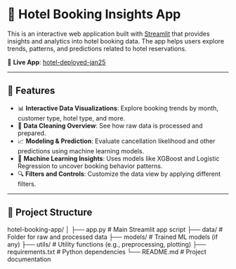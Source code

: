 # 🏨 Hotel Booking Insights App

This is an interactive web application built with [Streamlit](https://streamlit.io/) that provides insights and analytics into hotel booking data. The app helps users explore trends, patterns, and predictions related to hotel reservations.

🔗 **Live App**: [hotel-deployed-jan25](https://hotel-deployed-jan25-wa5zjq6dsemgssrexs3c93.streamlit.app/)

---

## 🚀 Features

- 📊 **Interactive Data Visualizations**: Explore booking trends by month, customer type, hotel type, and more.
- 🧹 **Data Cleaning Overview**: See how raw data is processed and prepared.
- 📈 **Modeling & Prediction**: Evaluate cancellation likelihood and other predictions using machine learning models.
- 🧠 **Machine Learning Insights**: Uses models like XGBoost and Logistic Regression to uncover booking behavior patterns.
- 🔍 **Filters and Controls**: Customize the data view by applying different filters.

---

## 📂 Project Structure

hotel-booking-app/
│
├── app.py # Main Streamlit app script
├── data/ # Folder for raw and processed data
├── models/ # Trained ML models (if any)
├── utils/ # Utility functions (e.g., preprocessing, plotting)
├── requirements.txt # Python dependencies
└── README.md # Project documentation
